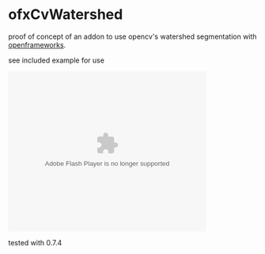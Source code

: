 # ofxCvWatershed

proof of concept of an addon to use opencv's watershed segmentation with [openframeworks](http://openframeworks.cc).

see included example for use

<object type="application/x-shockwave-flash" width="400" height="324" data="http://www.flickr.com/apps/video/stewart.swf?v=109786" classid="clsid:D27CDB6E-AE6D-11cf-96B8-444553540000"> <param name="flashvars" value="intl_lang=en-us&photo_secret=5659a4febd&photo_id=5686668661"></param> <param name="movie" value="http://www.flickr.com/apps/video/stewart.swf?v=109786"></param> <param name="bgcolor" value="#000000"></param> <param name="allowFullScreen" value="true"></param><embed type="application/x-shockwave-flash" src="http://www.flickr.com/apps/video/stewart.swf?v=109786" bgcolor="#000000" allowfullscreen="true" flashvars="intl_lang=en-us&photo_secret=5659a4febd&photo_id=5686668661" height="324" width="400"></embed></object>


tested with 0.7.4